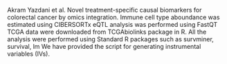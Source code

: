 Akram Yazdani et al. Novel treatment-specific causal biomarkers for colorectal cancer by omics integration. 
Immune cell type aboundance was estimated using CIBERSORTx 
eQTL analysis was performed using FastQT  
TCGA data were downloaded from TCGAbiolinks package in R. 
All the analysis were performed using Standard R packages such as survminer, survival, lm
We have provided the script for generating instrumental variables (IVs). 
